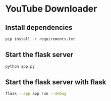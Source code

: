 # YouTube Downloader

## Install dependencies
```sh 
pip install -r requirements.txt
```

## Start the flask server
```sh
python app.py
```

## Start the flask server with flask
```sh
flask --app app run --debug
```
